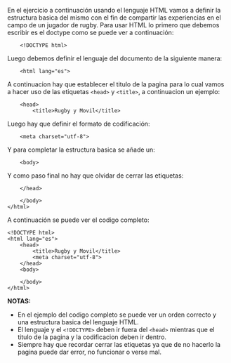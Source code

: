 En el ejercicio a continuación usando el lenguaje HTML vamos a definir la estructura basica del mismo con el fin de compartir las experiencias en el campo de un jugador de rugby.
Para usar HTML lo primero que debemos escribir es el doctype como se puede ver a continuación:
```
    <!DOCTYPE html>
```
Luego debemos definir el lenguaje del documento de la siguiente manera:
```
    <html lang="es">
```
A continuacion hay que establecer el titulo de la pagina para lo cual vamos a hacer uso de las etiquetas `<head>` y `<title>`, a continuacion un ejemplo:
```
    <head>
        <title>Rugby y Movil</title>
```
Luego hay que definir el formato de codificación:
```
    <meta charset="utf-8">
```
Y para completar la estructura basica se añade un:
```
    <body>
```
Y como paso final no hay que olvidar de cerrar las etiquetas:
```
    </head>
        
    </body>
</html>
```
A continuación se puede ver el codigo completo:
```
<!DOCTYPE html>
<html lang="es">
    <head>
        <title>Rugby y Movil</title>
        <meta charset="utf-8">
    </head>
    <body>
        
    </body>
</html>
```
**NOTAS:**
- En el ejemplo del codigo completo se puede ver un orden correcto y una estructura basica del lenguaje HTML.
- El lenguaje y el `<!DOCTYPE>` deben ir fuera del `<head>` mientras que el titulo de la pagina y la codificacion deben ir dentro.
- Siempre hay que recordar cerrar las etiquetas ya que de no hacerlo la pagina puede dar error, no funcionar o verse mal.
